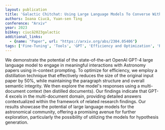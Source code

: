 ```yaml
---
layout: publication
title: 'Galactic Chitchat: Using Large Language Models To Converse With Astronomy Literature'
authors: Ioana Ciucă, Yuan-sen Ting
conference: "Arxiv"
year: 2023
bibkey: ciucă2023galactic
additional_links:
  - {name: "Paper", url: "https://arxiv.org/abs/2304.05406"}
tags: ['Fine-Tuning', 'Tools', 'GPT', 'Efficiency and Optimization', 'RAG', 'Model Architecture', 'Reinforcement Learning', 'Prompting', 'Distillation']
---
```

We demonstrate the potential of the state-of-the-art OpenAI GPT-4 large
language model to engage in meaningful interactions with Astronomy papers using
in-context prompting. To optimize for efficiency, we employ a distillation
technique that effectively reduces the size of the original input paper by
50%, while maintaining the paragraph structure and overall semantic integrity.
We then explore the model's responses using a multi-document context (ten
distilled documents). Our findings indicate that GPT-4 excels in the
multi-document domain, providing detailed answers contextualized within the
framework of related research findings. Our results showcase the potential of
large language models for the astronomical community, offering a promising
avenue for further exploration, particularly the possibility of utilizing the
models for hypothesis generation.
